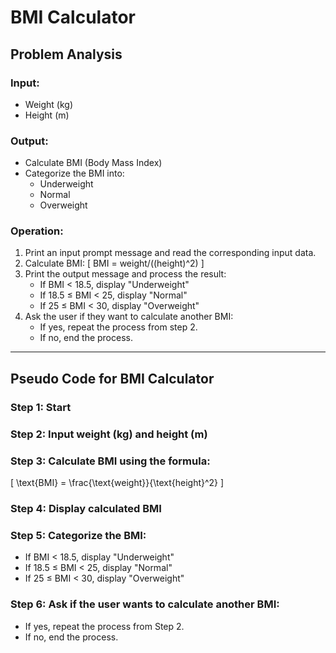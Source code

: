 # BMI Calculator

## Problem Analysis

### Input:
- Weight (kg)
- Height (m)

### Output:
- Calculate BMI (Body Mass Index)
- Categorize the BMI into:
  - Underweight
  - Normal
  - Overweight

### Operation:
1. Print an input prompt message and read the corresponding input data.
2. Calculate BMI:
   \[
   BMI = weight/((height)^2)
   \]
3. Print the output message and process the result:
   - If BMI < 18.5, display "Underweight"
   - If 18.5 ≤ BMI < 25, display "Normal"
   - If 25 ≤ BMI < 30, display "Overweight"
4. Ask the user if they want to calculate another BMI:
   - If yes, repeat the process from step 2.
   - If no, end the process.

---

## Pseudo Code for BMI Calculator

### Step 1: Start

### Step 2: Input weight (kg) and height (m)

### Step 3: Calculate BMI using the formula:
\[
\text{BMI} = \frac{\text{weight}}{\text{height}^2}
\]

### Step 4: Display calculated BMI

### Step 5: Categorize the BMI:
- If BMI < 18.5, display "Underweight"
- If 18.5 ≤ BMI < 25, display "Normal"
- If 25 ≤ BMI < 30, display "Overweight"

### Step 6: Ask if the user wants to calculate another BMI:
- If yes, repeat the process from Step 2.
- If no, end the process.



